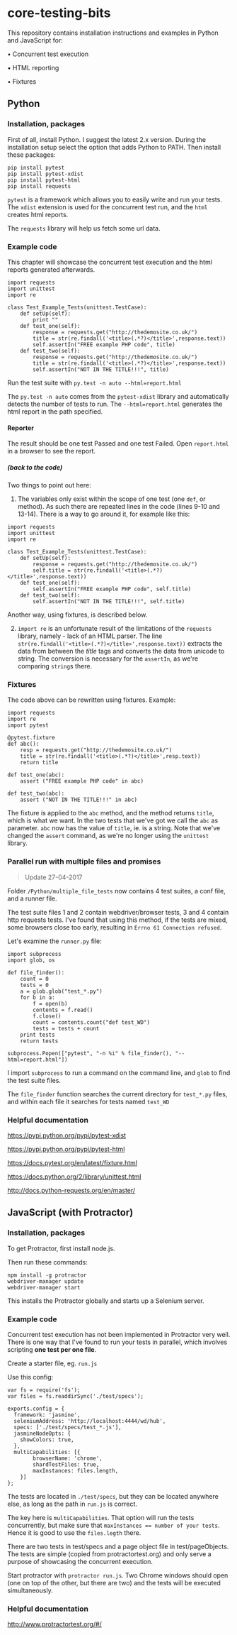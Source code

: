 # core-testing-bits

This repository contains installation instructions and examples in Python and JavaScript for:

• Concurrent test execution

• HTML reporting

• Fixtures

## Python

### Installation, packages

First of all, install Python. I suggest the latest 2.x version. During the installation setup select the option that adds Python to PATH.
Then install these packages:
```
pip install pytest
pip install pytest-xdist
pip install pytest-html
pip install requests
```

`pytest` is a framework which allows you to easily write and run your tests. The `xdist` extension is used for the concurrent test run, and the `html` creates html reports.

The `requests` library will help us fetch some url data.

### Example code

This chapter will showcase the concurrent test execution and the html reports generated afterwards.
```
import requests
import unittest
import re

class Test_Example_Tests(unittest.TestCase):
    def setUp(self):
        print ""
    def test_one(self):
        response = requests.get("http://thedemosite.co.uk/")
        title = str(re.findall('<title>(.*?)</title>',response.text))
        self.assertIn("FREE example PHP code", title)
    def test_two(self):
        response = requests.get("http://thedemosite.co.uk/")
        title = str(re.findall('<title>(.*?)</title>',response.text))
        self.assertIn("NOT IN THE TITLE!!!", title)
```

Run the test suite with `py.test -n auto --html=report.html`

The `py.test -n auto` comes from the `pytest-xdist` library and automatically detects the number of tests to run. The `--html=report.html` generates the html report in the path specified.

#### Reporter

The result should be one test Passed and one test Failed. Open `report.html` in a browser to see the report.

##### (back to the code)

Two things to point out here:

1. The variables only exist within the scope of one test (one `def`, or method). As such there are repeated lines in the code (lines 9-10 and 13-14). There is a way to go around it, for example like this:

```
import requests
import unittest
import re

class Test_Example_Tests(unittest.TestCase):
    def setUp(self):
        response = requests.get("http://thedemosite.co.uk/")
        self.title = str(re.findall('<title>(.*?)</title>',response.text))
    def test_one(self):
        self.assertIn("FREE example PHP code", self.title)
    def test_two(self):
        self.assertIn("NOT IN THE TITLE!!!", self.title)
```
Another way, using fixtures, is described below.

2. `import re` is an unfortunate result of the limitations of the `requests` library, namely - lack of an HTML parser. The line `str(re.findall('<title>(.*?)</title>',response.text))` extracts the data from between the *title* tags and converts the data from unicode to string. The conversion is necessary for the `assertIn`, as we're comparing `string`s there.

### Fixtures

The code above can be rewritten using fixtures. Example:

```
import requests
import re
import pytest

@pytest.fixture
def abc():
    resp = requests.get("http://thedemosite.co.uk/")
    title = str(re.findall('<title>(.*?)</title>',resp.text))
    return title

def test_one(abc):
    assert ("FREE example PHP code" in abc)

def test_two(abc):
    assert ("NOT IN THE TITLE!!!" in abc)
```

The fixture is applied to the `abc` method, and the method returns `title`, which is what we want. In the two tests that we've got we call the `abc` as parameter. `abc` now has the value of `title`, ie. is a string.
Note that we've changed the `assert` command, as we're no longer using the `unittest` library.

### Parallel run with multiple files and promises

> Update 27-04-2017

Folder `/Python/multiple_file_tests` now contains 4 test suites, a conf file, and a runner file.

The test suite files 1 and 2 contain webdriver/browser tests, 3 and 4 contain http requests tests. I've found that using this method, if the tests are mixed, some browsers close too early, resulting in `Errno 61 Connection refused`.

Let's examine the `runner.py` file:

```
import subprocess
import glob, os

def file_finder():
	count = 0
	tests = 0
	a = glob.glob("test_*.py")
	for b in a:
		f = open(b)
		contents = f.read()
		f.close()
		count = contents.count("def test_WD")
		tests = tests + count
	print tests
	return tests

subprocess.Popen(["pytest", "-n %i" % file_finder(), "--html=report.html"])
```

I import `subprocess` to run a command on the command line, and `glob` to find the test suite files.

The `file_finder` function searches the current directory for `test_*.py` files, and within each file it searches for tests named `test_WD`

### Helpful documentation

https://pypi.python.org/pypi/pytest-xdist

https://pypi.python.org/pypi/pytest-html

https://docs.pytest.org/en/latest/fixture.html

https://docs.python.org/2/library/unittest.html

http://docs.python-requests.org/en/master/

## JavaScript (with Protractor)

### Installation, packages

To get Protractor, first install node.js.

Then run these commands:

```
npm install -g protractor
webdriver-manager update
webdriver-manager start
```

This installs the Protractor globally and starts up a Selenium server.

### Example code

Concurrent test execution has not been implemented in Protractor very well. There is one way that I've found to run your tests in parallel, which involves scripting **one test per one file**.

Create a starter file, eg. `run.js`

Use this config:
```
var fs = require('fs');
var files = fs.readdirSync('./test/specs');

exports.config = {
  framework: 'jasmine',
  seleniumAddress: 'http://localhost:4444/wd/hub',
  specs: ['./test/specs/test_*.js'],
  jasmineNodeOpts: {
    showColors: true,
  },
  multiCapabilities: [{
        browserName: 'chrome',
        shardTestFiles: true,
        maxInstances: files.length,
    }]
};
```

The tests are located in `./test/specs`, but they can be located anywhere else, as long as the path in `run.js` is correct.

The key here is `multiCapabilities`. That option will run the tests concurrently, but make sure that `maxInstances == number of your tests`. Hence it is good to use the `files.legth` there.

There are two tests in test/specs and a page object file in test/pageObjects. The tests are simple (copied from protractortest.org) and only serve a purpose of showcasing the concurrent execution.

Start protractor with `protractor run.js`. Two Chrome windows should open (one on top of the other, but there are two) and the tests will be executed simultaneously.

### Helpful documentation

http://www.protractortest.org/#/
